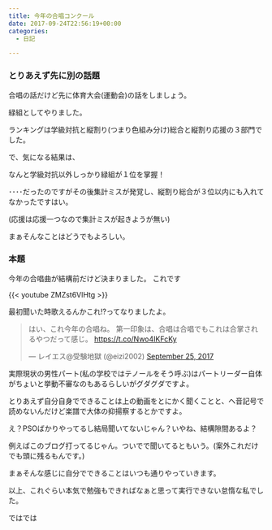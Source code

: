 ```yaml
---
title: 今年の合唱コンクール
date: 2017-09-24T22:56:19+00:00
categories:
  - 日記

---
```

### とりあえず先に別の話題

合唱の話だけど先に体育大会(運動会)の話をしましょう。

緑組としてやりました。
  
ランキングは学級対抗と縦割り(つまり色組み分け)総合と縦割り応援の３部門でした。

で、気になる結果は、
  
なんと学級対抗以外しっかり緑組が１位を掌握！
  
････だったのですがその後集計ミスが発覚し、縦割り総合が３位以内にも入れてなかったですはい。
  
(応援は応援一つなので集計ミスが起きようが無い)

まぁそんなことはどうでもよろしい。

### 本題

今年の合唱曲が結構前だけど決まりました。 これです

{{< youtube ZMZst6VlHtg >}}

最初聞いた時歌えるんかこれ!?ってなりましたよ。

<blockquote class="twitter-tweet" data-lang="en">
  <p dir="ltr" lang="ja">
    はい、これ今年の合唱ね。 第一印象は、合唱は合唱でもこれは合掌されるやつだって感じ。 <a href="https://t.co/Nwo4IKFcKy">https://t.co/Nwo4IKFcKy</a>
  </p>
  
  <p>
    — レイエス@受験地獄 (@eizi2002) <a href="https://twitter.com/eizi2002/status/912275117736050688">September 25, 2017</a>
  </p>
</blockquote>

実際現状の男性パート(私の学校ではテノールをそう呼ぶ)はパートリーダー自体がちょいと挙動不審なのもあるらしいがグダグダですよ。

とりあえず自分自身でできることは上の動画をとにかく聞くことと、ヘ音記号で読めないんだけど楽譜で大体の抑揚察するとかですよ。

え？PSOばかりやってるし結局聞いてないじゃん？いやね、結構隙間あるよ？

例えばこのブログ打ってるじゃん。ついでで聞いてるともいう。(案外これだけでも頭に残るもんです。)

まぁそんな感じに自分でできることはいつも通りやっていきます。

以上、これぐらい本気で勉強もできればなぁと思って実行できない怠惰な私でした。

ではでは